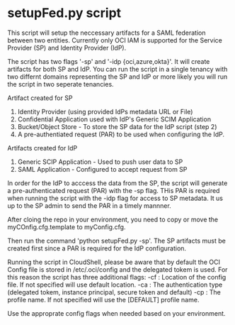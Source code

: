 # setupFed.py script
This script will setup the neccessary artifacts for a SAML federation between two entities.
Currently only OCI IAM is supported for the Service Provider (SP) and Identity Provider (IdP).

The script has two flags '-sp' and '-idp {oci,azure,okta}'.  It will create artifacts for both SP and IdP.  You can run the script in a single tenancy with two differnt domains representing the SP and IdP or more likely you will run the script in two seperate tenancies.

Artifact created for SP
  1. Identity Provider (using provided IdPs metadata URL or File)
  2. Confidential Application used with IdP's Generic SCIM Application
  3. Bucket/Object Store - To store the SP data for the IdP script (step 2)
  4. A pre-authentiated request (PAR) to be used when configuring the IdP.

Artifacts created for IdP
  1. Generic SCIP Application - Used to push user data to SP
  2. SAML Application - Configured to accept request from SP

In order for the IdP to acccess the data from the SP, the script will generate a pre-authenticated request (PAR) with the -sp flag. THis PAR is required when running the script with the -idp flag for access to SP metadata.  It us up to the SP admin to send the PAR in a timely mannner.

After cloing the repo in your environment,  you need to copy or move the myCOnfig.cfg.template to myConfig.cfg.

Then run the command 'python setupFed.py -sp'.  The SP artifacts must be created first since a PAR is required for the IdP configuration.

Running the script in CloudShell, please be aware that by default the OCI Config file is stored in /etc/.oci/config and the delegated tokem is used.   For this reason the script has three additional flags: 
-cf : Location of the config file. If not specified will use default location.
-ca : The authentication type (delegated tokem, instance principal, secure token and default)
-cp : The profile name. If not specified will use the [DEFAULT] profile name.

Use the approprate config flags when needed based on your environment.
